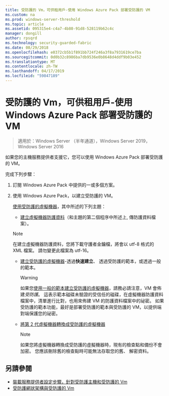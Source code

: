 ```yaml
---
title: 受防護的 Vm，可供租用戶-使用 Windows Azure Pack 部署受防護的 VM
ms.custom: na
ms.prod: windows-server-threshold
ms.topic: article
ms.assetid: 095315e4-c4a7-4b80-91d8-528119b62c4c
manager: dongill
author: rpsqrd
ms.technology: security-guarded-fabric
ms.date: 08/29/2018
ms.openlocfilehash: e0372cb5b1f891bb724f246a3f8a7931619ce7ba
ms.sourcegitcommit: 0d0b32c8986ba7db9536e0b8648d4ddf9b03e452
ms.translationtype: MT
ms.contentlocale: zh-TW
ms.lasthandoff: 04/17/2019
ms.locfileid: "59847189"
---
```

# <a name="shielded-vms--for-tenants---deploying-a-shielded-vm-by-using-windows-azure-pack"></a>受防護的 Vm，可供租用戶-使用 Windows Azure Pack 部署受防護的 VM

>適用於：Windows Server （半年通道），Windows Server 2019，Windows Server 2016

如果您的主機服務提供者支援它，您可以使用 Windows Azure Pack 部署受防護的 VM。

完成下列步驟：

<!-- When we have a link to the topic about how tenants subscribe, add that link as an indented item just under step 1 below. -->

1. 訂閱 Windows Azure Pack 中提供的一或多個方案。

2. 使用 Windows Azure Pack，以建立受防護的 VM。

    [使用受防護的虛擬機器](https://technet.microsoft.com/library/mt720674.aspx)，其中所述的下列主題：

    - [建立虛擬機器防護資料](https://technet.microsoft.com/library/mt720672.aspx)（和主題的第二個程序中所述上, 傳防護資料檔案）。
    
    > [!NOTE]
    > 在建立虛擬機器防護資料，您將下載守護者金鑰檔，將會以 utf-8 格式的 XML 檔案。 請勿變更此檔案為 utf-16。
    
    - [建立受防護的虛擬機器](https://technet.microsoft.com/library/mt720673.aspx)-透過**快速建立**、 透過受防護的範本，或透過一般的範本。
    
        > [!WARNING]
        > 如果您[使用一般的範本建立受防護的虛擬機器](https://technet.microsoft.com/library/mt720673.aspx#Anchor_2)，請務必請注意，VM 會佈建*受防護*。 這表示範本磁碟未驗證的受信任的磁碟，在虛擬機器防護資料檔案中，清單進行比對，也用來佈建 VM 的防護資料檔案中的祕密。 如果受防護的範本功能，最好是部署受防護的範本與受防護的 VM，以提供端對端保護您的祕密。
    
    - [將第 2 代虛擬機器轉換成受防護的虛擬機器](https://technet.microsoft.com/library/mt720670.aspx)
    
        > [!NOTE]
        > 如果您將虛擬機器轉換成受防護的虛擬機器時，現有的檢查點和備份不會加密。 您應該刪除舊的檢查點時可能無法存取您的舊、 解密資料。

## <a name="see-also"></a>另請參閱

- [裝載服務提供者設定步驟，針對受防護主機和受防護的 Vm](guarded-fabric-configuration-scenarios-for-shielded-vms-overview.md)
- [受防護網狀架構與受防護的 Vm](guarded-fabric-and-shielded-vms-top-node.md)
